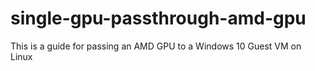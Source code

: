 # single-gpu-passthrough-amd-gpu
This is a guide for passing an AMD GPU to a Windows 10 Guest VM on Linux

